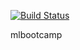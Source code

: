 [![Build Status](http://104.211.32.142:8080/buildStatus/icon?job=SimpleBuild)](http://104.211.32.142:8080/job/SimpleBuild/)

mlbootcamp
